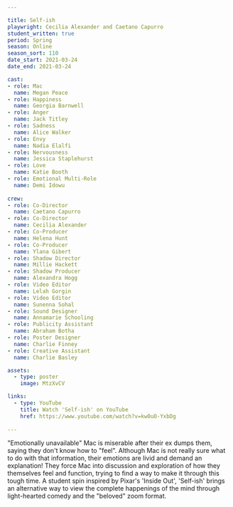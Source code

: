 ```yaml
---

title: Self-ish
playwright: Cecilia Alexander and Caetano Capurro
student_written: true
period: Spring
season: Online
season_sort: 110
date_start: 2021-03-24
date_end: 2021-03-24

cast:
- role: Mac
  name: Megan Peace
- role: Happiness
  name: Georgia Barnwell
- role: Anger
  name: Jack Titley
- role: Sadness 
  name: Alice Walker
- role: Envy 
  name: Nadia Elalfi
- role: Nervousness
  name: Jessica Staplehurst
- role: Love
  name: Katie Booth
- role: Emotional Multi-Role
  name: Demi Idowu
  
crew: 
- role: Co-Director
  name: Caetano Capurro
- role: Co-Director 
  name: Cecilia Alexander
- role: Co-Producer
  name: Helena Hunt
- role: Co-Producer
  name: Ylana Gibert
- role: Shadow Director
  name: Millie Hackett
- role: Shadow Producer
  name: Alexandra Hogg
- role: Video Editor
  name: Lelah Gorgin
- role: Video Editor 
  name: Sunenna Sohal
- role: Sound Designer
  name: Annamarie Schooling
- role: Publicity Assistant 
  name: Abraham Botha
- role: Poster Designer
  name: Charlie Finney
- role: Creative Assistant
  name: Charlie Basley

assets:
  - type: poster
    image: MtzXvCV

links: 
  - type: YouTube 
    title: Watch 'Self-ish' on YouTube
    href: https://www.youtube.com/watch?v=kw0uO-YxbDg
    
---
```

"Emotionally unavailable" Mac is miserable after their ex dumps them, saying they don't know how to "feel". Although Mac is not really sure what to do with that information, their emotions are livid and demand an explanation! They force Mac into discussion and exploration of how they themselves feel and function, trying to find a way to make it through this tough time. A student spin inspired by Pixar's 'Inside Out', 'Self-ish' brings an alternative way to view the complete happenings of the mind through light-hearted comedy and the "beloved" zoom format.
